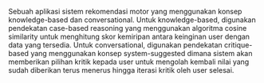 Sebuah aplikasi sistem rekomendasi motor yang menggunakan konsep knowledge-based dan conversational. 
Untuk knowledge-based, digunakan pendekatan case-based reasoning yang menggunakan algoritma cosine similarity untuk menghitung skor kemiripan antara keinginan user dengan data yang tersedia.
Untuk conversational, digunakan pendekatan critique-based yang menggunakan konsep system-suggested dimana sistem akan memberikan pilihan kritik kepada user untuk 
mengolah kembali nilai yang sudah diberikan terus menerus hingga iterasi kritik oleh user selesai.
